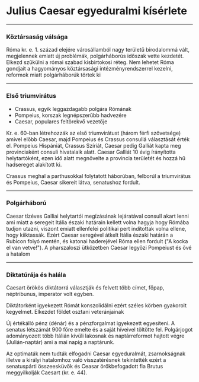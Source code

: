 # Julius Caesar egyeduralmi kísérlete
---

### Köztársaság válsága
Róma kr. e. 1. század elejére városállamból nagy területű birodalommá vált, megjelennek emiatt új problémák, polgárháborús időszak vette kezdetét.
Elkezd szűkülni a római szabad kisbirtokosi réteg. Nem lehetet Róma gondjait a hagyományos köztársasági intézményrendszerrel kezelni, reformok miatt polgárháborúk törtek ki

---

### Első triumvirátus
- Crassus, egyik leggazdagabb polgára Rómának
- Pompeius, korszak legnépszerűbb hadvezére
- Caesar, populares feltörekvő vezetője

Kr. e. 60-ban létrehozzák az első triumvirátust (három férfi szövetsége) amivel előbb Caesar, majd Pompeius és Crassus consullá választását érték el. 
Pompeius Hispániát, Crassus Szíriát, Caesar pedig Galliát kapta meg provinciaként consuli hivatalaik alatt. Caesar Galliát 10 évig írányította helytartóként, ezen idő alatt megnövelte a provincia területét és hozzá hű hadsereget alakított ki.

Crassus meghal a parthusokkal folytatott háborúban, felborúl a triumvirátus és Pompeius, Caesar sikereit látva, senatushoz fordult.

---

### Polgárháború
Caesar tízéves Galliai helytartói megízásának lejáratával consull akart lenni ami miatt a seregeit Itália északi határain kellett volna hagyja hogy Rómába tudjon utazni, viszont emiatt ellenfelei politikai pert indítottak volna ellene, hogy kiiktassák. Ezért Caesar seregével átkelt Itália északi határán a Rubicon folyó mentén, és katonai haderejével Róma ellen fordult ("A kocka el van vetve!"). A pharszaloszi ütközetben Caesar legyőzi Pompeiust  és ővé a hatalom

---

### Diktatúrája és halála
Caesart örökös diktátorrá választják és felvett több címet, főpap, néptribunus, imperator volt egyben.

Diktátorként igyekezett Rómát konszolidálni ezért széles körben gyakorolt kegyelmet. Elkezdet földet osztani veteránjainak

Új értékálló pénz (dénár) és a pénzforgalmat igyekezett egyesíteni. A senatus létszámát 900 főre emelte és a saját híveivel töltötte fel. Polgárjogot adományozott több Itálián kívüli lakosnak és naptárreformot hajtott végre (Julián-naptár) ami a mai napig a naptárunk.

Az optimaták nem tudták elfogadni Caesar egyeduralmát, zsarnokságnak illetve a királyi hatalomhoz való visszatérésnek tekintették ezért a senatuspárti összeesküvők és Ceasar örökbefogadott fia Brutus meggyilkolják Caesart (kr. e. 44).